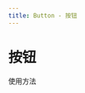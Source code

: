```yaml
---
title: Button - 按钮
---
```

# 按钮

使用方法
<ClientOnly>
  <button-demos></button-demos>
</ClientOnly>
  



